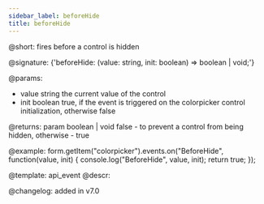 ```yaml
---
sidebar_label: beforeHide
title: beforeHide
---          
```


@short: fires before a control is hidden
 
@signature: {'beforeHide: (value: string, init: boolean) => boolean | void;'}

@params:
- value     string     the current value of the control
- init      boolean     true, if the event is triggered on the colorpicker control initialization, otherwise false

@returns:
param   boolean | void     false - to prevent a control from being hidden, otherwise - true


@example:
form.getItem("colorpicker").events.on("BeforeHide", function(value, init) {
    console.log("BeforeHide", value, init);
    return true;
});


@template: api_event
@descr:

@changelog: added in v7.0
